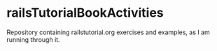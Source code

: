 # railsTutorialBookActivities
Repository containing railstutorial.org exercises and examples, as I am running through it.
